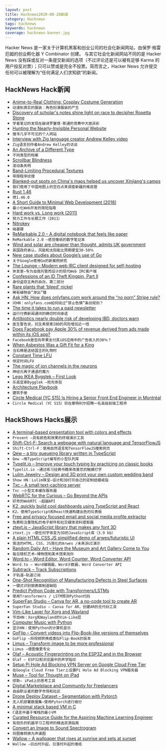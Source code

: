 ```yaml
---
layout: post
title: Hacknews2020-08-28新闻
category: Hacknews
tags: hacknews
keywords: hacknews
coverage: hacknews-banner.jpg
---
```


Hacker News 是一家关于计算机黑客和创业公司的社会化新闻网站，由保罗·格雷厄姆的创业孵化器 Y Combinator 创建。
与其它社会化新闻网站不同的是 Hacker News 没有踩或反对一条提交新闻的选项（不过评论还是可以被有足够 Karma 的用户投反对票）；只可以赞或是完全不投票。简而言之，Hacker News 允许提交任何可以被理解为“任何满足人们求知欲”的新闻。

## HackNews Hack新闻


- [Anime-to-Real Clothing: Cosplay Costume Generation](https://arxiv.org/abs/2008.11479)
- `动漫到真实的服装：角色扮演服装的产生`
- [Discovery of scholar's notes shine light on race to decipher Rosetta Stone](https://www.theguardian.com/culture/2020/aug/25/discovery-of-scholars-notes-shine-light-on-race-to-decipher-rosetta-stone)
- `学者笔记的发现在破译罗塞塔·斯通的竞赛中大放异彩`
- [Hunting the Nearly-Invisible Personal Website](https://cheapskatesguide.org/articles/personal-website-hunting.html)
- `搜寻几乎不可见的个人网站`
- [Interview with Zig language creator Andrew Kelley video](https://www.youtube.com/watch?v=ZvskDoP09Ao&feature=emb_logo)
- `Zig语言创作者Andrew Kelley的访谈`
- [An Archive of a Different Type](http://blog.archive.org/2020/08/26/an-archive-of-a-different-type/)
- `不同类型的档案`
- [Scrollbar Blindness](https://svenkadak.com/blog/scrollbar-blindness)
- `滚动条失明`
- [Band-Limiting Procedural Textures](https://iquilezles.org/www/articles/bandlimiting/bandlimiting.htm)
- `带限程序纹理`
- [Blanked-out spots on China's maps helped us uncover Xinjiang's camps](https://www.buzzfeednews.com/article/alison_killing/satellite-images-investigation-xinjiang-detention-camps)
- `我们使用了中国地图上的空白点来调查新疆的难民营`
- [Rust 1.46](https://blog.rust-lang.org/2020/08/27/Rust-1.46.0.html)
- `锈1.46.0`
- [A Short Guide to Minimal Web Development (2018)](https://meiert.com/en/blog/minimal-web-development/)
- `最小化Web开发的简短指南`
- [Hard work vs. Long work (2011)](https://seths.blog/2011/05/hard-work-vs-long-work/)
- `努力工作与长期工作（2011）`
- [Nitrokey](https://www.nitrokey.com/)
- `硝基键`
- [ReMarkable 2.0 – A digital notebook that feels like paper](https://remarkable.com/#What_Is_New)
- `ReMarkable 2.0 –感觉像纸的数字笔记本`
- [Wind and solar are cheaper than thought, admits UK government](https://www.carbonbrief.org/wind-and-solar-are-30-50-cheaper-than-thought-admits-uk-government)
- `英国政府承认，风能和太阳能比预期便宜30-50％`
- [New case studies about Google’s use of Go](https://opensource.googleblog.com/2020/08/new-case-studies-about-googles-use-of-go.html)
- `关于Google使用Go的新案例研究`
- [The Lounge – Modern web IRC client designed for self-hosting](https://github.com/thelounge/thelounge)
- `休息室–专为自我托管而设计的现代Web IRC客户端`
- [Confessions of an ID Theft Kingpin, Part II](https://krebsonsecurity.com/2020/08/confessions-of-an-id-theft-kingpin-part-ii/)
- `身份盗窃主角的自白，第二部分`
- [Rare plants that ‘bleed’ nickel](https://www.bbc.com/future/article/20200825-indonesia-the-plants-that-mine-poisonous-metals)
- `稀有植物会“渗出”镍`
- [Ask HN: How does onlyfans.com work around the “no porn” Stripe rule?](item?id=24291790)
- `问HN：onlyfans.com如何绕过“禁止色情”条纹规则？`
- [The time it takes to run a paid newsletter](https://simonowens.substack.com/p/the-exact-time-commitment-it-takes)
- `运行付费新闻通讯的确切时间承诺`
- [Antibiotics nearly double risk of developing IBD, doctors warn](https://www.studyfinds.org/antibiotics-double-ibd-risk/)
- `医生警告说，抗生素使患IBD的风险增加近一倍`
- [Does Facebook pay Apple 30% of revenue derived from ads made within its iOS app?](https://twitter.com/SpencerDailey/status/1299063704483438593)
- `Facebook是否向苹果支付其iOS应用中的广告收入的30％？`
- [When Asbestos Was a Gift Fit for a King](https://daily.jstor.org/when-asbestos-was-a-gift-fit-for-a-king/)
- `当石棉是送给国王的礼物时`
- [Constant Time LFU](https://arpitbhayani.me/blogs/lfu)
- `恒定时间LFU`
- [The magic of ion channels in the neurons](https://i-kh.net/2020/08/26/the-magic-of-ion-channels/)
- `神经元离子通道的魔力`
- [Lego IKEA Bygglek – First Look](http://www.brickfinder.net/2020/07/11/lego-ikea-bygglek-first-look/)
- `乐高宜家Bygglek –抢先体验`
- [Architecture Playbook](https://nocomplexity.com/documents/arplaybook/introduction.html)
- `建筑手册`
- [Circle Medical (YC S15) Is Hiring a Senior Front End Engineer in Montréal](https://jobs.lever.co/circlemedical/46d8485b-0092-48a5-8a26-96262438353d)
- `Circle Medical（YC S15）将在蒙特利尔招聘一名高级前端工程师`


## HackShows Hacks展示

- [ A terminal-based presentation tool with colors and effects](https://github.com/vinayak-mehta/present)
- `Present –具有颜色和效果的终端演示工具`
- [ Shift-Ctrl-F: Search a webpage with natural language and TensorFlowJS](https://github.com/model-zoo/shift-ctrl-f)
- `Shift-Ctrl-F：使用自然语言和TensorFlowJS搜索网页`
- [ Qew – a tiny queueing library written in TypeScript](https://github.com/Arrow7000/qew)
- `Qew –用TypeScript编写的小型队列库`
- [ Typelit.io – Improve your touch typing by practicing on classic books](https://typelit.io/)
- `Typelit.io –通过练习经典书籍来改善您的触摸打字`
- [ Lulim Jewelry – Design and 3D print your own custom wedding band](https://lulimjewelry.com)
- `Show HN：Lulim珠宝–设计和3D打印自己的定制结婚戒指`
- [ Txc – A small text-caching server](https://github.com/bindh3x/txc)
- `Txc –小型文本缓存服务器`
- [ WebRTC for the Curious – Go Beyond the APIs](https://webrtcforthecurious.com/)
- `好奇的WebRTC –超越API`
- [ K2, quickly build cool dashboards using TypeScript and React](http://k2.emumba.com)
- `K2，使用TypeScript和React快速构建出色的仪表板`
- [ Free and privacy focused email and social media profile extractor](https://www.growthhunt.io/)
- `免费和注重隐私的电子邮件和社交媒体资料提取器`
- [ ztext.js – JavaScript library that makes any font 3D](https://bennettfeely.com/ztext/)
- `ztext.js –使任何字体变为3D的JavaScript库（3.9 kb）`
- [ A plain HTML,CSS,JS simplified demo of arwes/futuristic UI](https://github.com/ivanceras/futureostech)
- `简洁的HTML，CSS，JS简化的Arwes /未来派UI演示`
- [ Random Daily Art – Have the Museum and Art Gallery Come to You](https://randomdailyart.com)
- `每日随机艺术–博物馆和美术馆来找你`
- [ Word.to – Word Editor, Word Counter, Word Converter API](https://word.to)
- `Word.to – Word编辑器，Word计数器，Word Converter API`
- [ Subtrack – Track Subscriptions](https://subtrack.vercel.app/)
- `子轨道–轨道订阅`
- [ One-Shot Recognition of Manufacturing Defects in Steel Surfaces](https://github.com/adipandas/one-shot-steel-surfaces)
- `一键式识别钢表面制造缺陷`
- [ Predict Python Code with Transformers/LSTMs](https://github.com/lab-ml/source_code_modelling)
- `使用Transformers / LSTM预测Python代码`
- [ SuperFan Studio – Canva for AR, a no-code tool to create AR](http://superfan.studio/)
- `SuperFan Studio – Canva for AR，创建AR的无代码工具`
- [ Vim-Like Layer for Xorg and Wayland](https://cedaei.com/posts/vim-like-layer-for-xorg-wayland/)
- `节目HN：Xorg和Wayland的Vim-Like层`
- [ Computer Music with Python](https://github.com/luvsound/pippi)
- `显示HN：使用Python的计算机音乐`
- [ GoFlip – Convert videos into Flip-Book-like versions of themselves](https://github.com/Kadle11/GoFlip)
- `GoFlip –将视频转换成类似Flip-Book的版本`
- [ Limus – Transform image to be more professional](https://limus.netlify.app/)
- `Limus –使图像更专业`
- [ Olaf – Acoustic Fingerprinting on the ESP32 and in the Browser](https://0110.be/posts/Olaf_-_Acoustic_fingerprinting_on_the_ESP32_and_in_the_Browser)
- `Olaf – ESP32和浏览器中的声学指纹`
- [ Setup Pi Hole Ad Blocking VPN Server on Google Cloud Free Tier](https://iamstoxe.com/posts/setup-pi-hole-ad-blocking-vpn-server-on-google-cloud-free-tier/)
- `在Google Cloud Free Tier上设置Pi Hole Ad Blocking VPN服务器`
- [ Muse – Tool for Thought on iPad](https://launch-preview.museapp.com/)
- `缪斯– iPad上的思考工具`
- [ Digital Marketplace and Community for Freelancers](https://hypelance.com/)
- `自由职业者的数字市场和社区`
- [ Drone Deploy Dataset – Segmentation with Pytorch](https://github.com/s3nh/drone-deploy-seg)
- `无人机部署数据集–使用Pytorch进行细分`
- [ A minimal stack based VM in C](https://github.com/codr7/liblg)
- `C语言中基于堆栈的最小VM`
- [ Curated Resource Guide for the Aspiring Machine Learning Engineer](https://www.confetti.ai)
- `有抱负的机器学习工程师的精选资源指南`
- [ Convert an Image to Sound Spectrogram](https://github.com/alexadam/img-encode)
- `将图像转换为声谱图`
- [ Wallow – A wallpaper that rises at sunrise and sets at sunset](https://play.google.com/store/apps/details?id=io.otim.wallow)
- `Wallow –日出时升起，日落时升起的墙纸`

